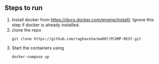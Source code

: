 ## Steps to run
1. Install docker from https://docs.docker.com/engine/install/. Ignore this step if docker is already installed.
2. clone the repo
    ```
    git clone https://github.com/raghavsharma007/PCOMP-REST.git
    ```
3. Start the containers using
    ```
    docker-compose up 
    ```